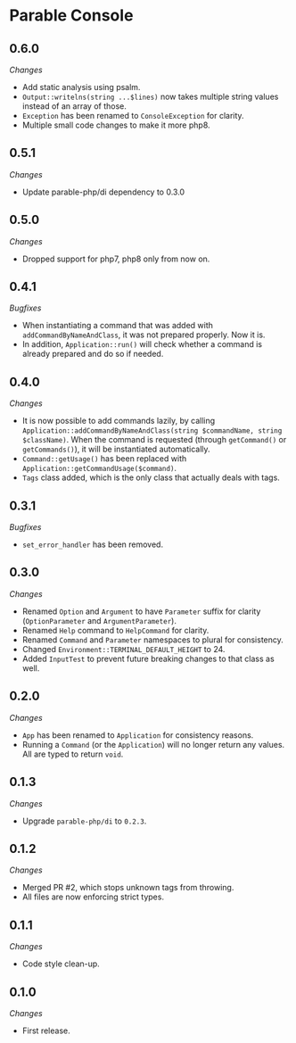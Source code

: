 # Parable Console

## 0.6.0

_Changes_
- Add static analysis using psalm.
- `Output::writelns(string ...$lines)` now takes multiple string values instead of an array of those.
- `Exception` has been renamed to `ConsoleException` for clarity.
- Multiple small code changes to make it more php8.

## 0.5.1

_Changes_
- Update parable-php/di dependency to 0.3.0

## 0.5.0

_Changes_
- Dropped support for php7, php8 only from now on.

## 0.4.1

_Bugfixes_

- When instantiating a command that was added with `addCommandByNameAndClass`, it was not prepared properly. Now it is.
- In addition, `Application::run()` will check whether a command is already prepared and do so if needed.

## 0.4.0

_Changes_

- It is now possible to add commands lazily, by calling `Application::addCommandByNameAndClass(string $commandName, string $className)`. When the command is requested (through `getCommand()` or `getCommands()`), it will be instantiated automatically.
- `Command::getUsage()` has been replaced with `Application::getCommandUsage($command)`.
- `Tags` class added, which is the only class that actually deals with tags.

## 0.3.1

_Bugfixes_

- `set_error_handler` has been removed.

## 0.3.0

_Changes_

- Renamed `Option` and `Argument` to have `Parameter` suffix for clarity (`OptionParameter` and `ArgumentParameter`).
- Renamed `Help` command to `HelpCommand` for clarity.
- Renamed `Command` and `Parameter` namespaces to plural for consistency.
- Changed `Environment::TERMINAL_DEFAULT_HEIGHT` to 24.
- Added `InputTest` to prevent future breaking changes to that class as well.

## 0.2.0

_Changes_

- `App` has been renamed to `Application` for consistency reasons.
- Running a `Command` (or the `Application`) will no longer return any values. All are typed to return `void`.

## 0.1.3

_Changes_

- Upgrade `parable-php/di` to `0.2.3`.

## 0.1.2

_Changes_

- Merged PR #2, which stops unknown tags from throwing.
- All files are now enforcing strict types.

## 0.1.1

_Changes_

- Code style clean-up.

## 0.1.0

_Changes_
- First release.
